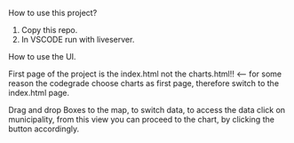 How to use this project?
1. Copy this repo.
2. In VSCODE run with liveserver.



How to use the UI.

First page of the project is the index.html not the charts.html!! <-- for some reason the codegrade choose charts as first page, therefore switch to the index.html page.

Drag and drop Boxes to the map, to switch data, to access the data click on municipality, from this view you can proceed to the chart, by clicking the button accordingly.
